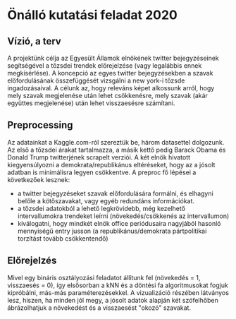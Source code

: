 # Önálló kutatási feladat 2020

## Vízió, a terv

A projektünk célja az Egyesült Államok elnökének twitter bejegyzéseinek segítségével a tőzsdei trendek előrejelzése (vagy legalábbis ennek megkísérlése). A koncepció az egyes twitter bejegyzésekben a szavak előfordulásának összefüggését vizsgálni a new york-i tőzsde ingadozásaival. 
A célunk az, hogy releváns képet alkossunk arról, hogy mely szavak megjelenése után lehet csökkenésre, mely szavak (akár együttes megjelenése) után lehet visszaesésre számítani. 

## Preprocessing

Az adatainkat a Kaggle.com-ról szereztük be, három datasettel dolgozunk. Az első a tőzsdei árakat tartalmazza, a másik kettő pedig Barack Obama és Donald Trump twitterjének scrapelt verziói. A két elnök hivatott kiegyensúlyozni a demokrata/republikánus eltéréseket, hogy az a jósolt adatban is minimálisra legyen csökkentve.
A preproc fő lépései a következőek lesznek:
* a twitter bejegyzéseket szavak előfordulására formálni, és elhagyni belőle a kötőszavakat, vagy egyéb redundáns információkat.
* a tőzsdei adatokból a lehető legkrövidebb, még kezelhető intervallumokra trendeket leírni (növekedés/csökkenés az intervallumon)
* kiválogatni, hogy mindkét elnök office periódusaira nagyjából hasonló mennyiségű entry jusson (a republikánus/demokrata pártpolitikai torzítást tovább csökkentendő)

## Előrejelzés

Mivel egy bináris osztályozási feladatot állítunk fel (növekedés = 1, visszaesés = 0), így elsősorban a kNN és a döntési fa algoritmusokat fogjuk kipróbálni, más-más paraméterezésekkel. A vizualizáció részében látványos lesz, hiszen, ha minden jól megy, a jósolt adatok alapján két szófelhőben ábrázolhatjuk a növekedést és a visszaesést "okozó" szavakat.
